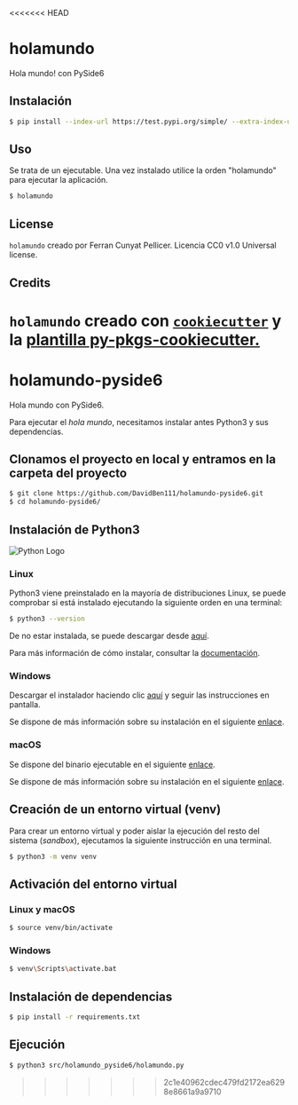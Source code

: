 <<<<<<< HEAD
# holamundo

Hola mundo! con PySide6

## Instalación

```bash
$ pip install --index-url https://test.pypi.org/simple/ --extra-index-url https://pypi.org/simple holamundo
```

## Uso

Se trata de un ejecutable. Una vez instalado utilice la orden "holamundo" para ejecutar la aplicación.

```bash
$ holamundo
```

## License

`holamundo` creado por Ferran Cunyat Pellicer. Licencia CC0 v1.0 Universal license.

## Credits

`holamundo` creado con [`cookiecutter`](https://cookiecutter.readthedocs.io/en/latest/) y la [plantilla py-pkgs-cookiecutter.](https://github.com/py-pkgs/py-pkgs-cookiecutter)
=======
# holamundo-pyside6

Hola mundo con PySide6.

Para ejecutar el *hola mundo*, necesitamos instalar antes Python3 y sus dependencias.

## Clonamos el proyecto en local y entramos en la carpeta del proyecto

```bash
$ git clone https://github.com/DavidBen111/holamundo-pyside6.git
$ cd holamundo-pyside6/
```

## Instalación de Python3

![Python Logo](https://upload.wikimedia.org/wikipedia/commons/c/c3/Python-logo-notext.svg)

### Linux
Python3 viene preinstalado en la mayoría de distribuciones Linux, se puede comprobar si está instalado ejecutando la siguiente orden en una terminal:

```bash
$ python3 --version
```

De no estar instalada, se puede descargar desde [aquí](https://www.python.org/downloads/).

Para más información de cómo instalar, consultar la [documentación](https://docs.python.org/3/).

### Windows
Descargar el instalador haciendo clic [aquí](https://www.python.org/downloads/windows/) y seguir las instrucciones en pantalla.

Se dispone de más información sobre su instalación en el siguiente [enlace](https://docs.python.org/3/using/windows.html).

### macOS
Se dispone del binario ejecutable en el siguiente [enlace](https://www.python.org/downloads/mac-osx/).

Se dispone de más información sobre su instalación en el siguiente [enlace](https://docs.python.org/3/using/mac.html).

## Creación de un entorno virtual (venv)

Para crear un entorno virtual y poder aislar la ejecución del resto del sistema (*sandbox*), ejecutamos la siguiente instrucción en una terminal.

```bash
$ python3 -m venv venv
```

## Activación del entorno virtual

### Linux y macOS
```bash
$ source venv/bin/activate
```

### Windows
```bash
$ venv\Scripts\activate.bat
```

## Instalación de dependencias
```bash
$ pip install -r requirements.txt
```

## Ejecución
```bash
$ python3 src/holamundo_pyside6/holamundo.py
```

>>>>>>> 2c1e40962cdec479fd2172ea6298e8661a9a9710
